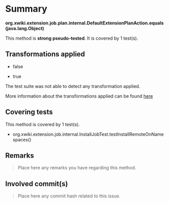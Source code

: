 # Summary
**org.xwiki.extension.job.plan.internal.DefaultExtensionPlanAction.equals(java.lang.Object)**

This method is **strong pseudo-tested**.
It is covered by 1 test(s). 


## Transformations applied

- false

- true


The test suite was not able to detect any transformation applied.

More information about the transformations applied can be found [here](https://github.com/STAMP-project/pitest-descartes)

## Covering tests
This method is covered by 1 test(s).
* org.xwiki.extension.job.internal.InstallJobTest.testInstallRemoteOnNamespaces()


## Remarks
> Place here any remarks you have regarding this method.

## Involved commit(s)

> Place here any commit hash related to this issue.
